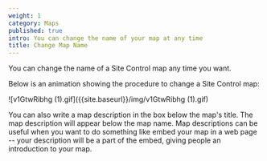 ```yaml
---
weight: 1
category: Maps
published: true
intro: You can change the name of your map at any time
title: Change Map Name
---
```


You can change the name of a Site Control map any time you want.

Below is an animation showing the procedure to change a Site Control map:

![v1GtwRibhg (1).gif]({{site.baseurl}}/img/v1GtwRibhg (1).gif)

You can also write a map description in the box below the map's title. The map description will appear below the map name. Map descriptions can be useful when you want to do something like embed your map in a web page -- your description will be a part of the embed, giving people an introduction to your map.
